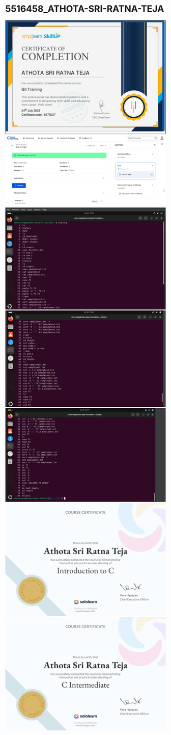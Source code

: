 # 5516458\_ATHOTA-SRI-RATNA-TEJA



<img src = "https://github.com/athotaratnateja2917-hash/5516458_ATHOTA-SRI-RATNA-TEJA/blob/main/GIT/GIT%20Sempli.png" alt = "image">


<img src = "https://github.com/athotaratnateja2917-hash/5516458_ATHOTA-SRI-RATNA-TEJA/blob/main/sdlc/module%201.png" alt = "image">


<img src = "https://github.com/athotaratnateja2917-hash/5516458_ATHOTA-SRI-RATNA-TEJA/blob/main/linux1/commands1.png" alt = "image">

<img src = "https://github.com/athotaratnateja2917-hash/5516458_ATHOTA-SRI-RATNA-TEJA/blob/main/linux1/commands2.png" alt = "image">

<img src = "https://github.com/athotaratnateja2917-hash/5516458_ATHOTA-SRI-RATNA-TEJA/blob/main/linux1/commands3.png" alt = "image">

<img src = "https://github.com/athotaratnateja2917-hash/5516458_ATHOTA-SRI-RATNA-TEJA/blob/main/c/C%20basic%20concepts.png" alt = "image">

<img src = "https://github.com/athotaratnateja2917-hash/5516458_ATHOTA-SRI-RATNA-TEJA/blob/main/c/c%20intermediate.jpg" alt = "image">
